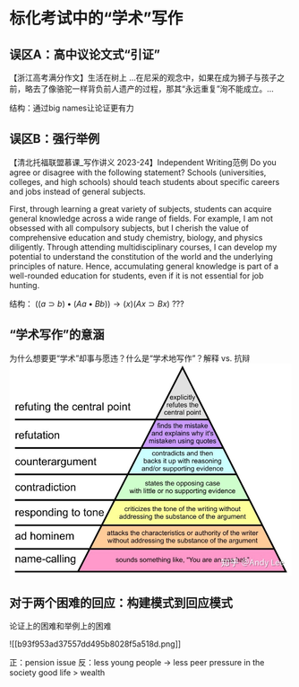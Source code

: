 # 标化考试中的“学术”写作

## 误区A：高中议论文式“引证”

【浙江高考满分作文】生活在树上
…在尼采的观念中，如果在成为狮子与孩子之前，略去了像骆驼一样背负前人遗产的过程，那其“永远重复”洵不能成立。…

结构：通过big names让论证更有力

## 误区B：强行举例

【清北托福联盟慕课_写作讲义 2023-24】Independent Writing范例
Do you agree or disagree with the following statement? Schools (universities, colleges, and high schools) should teach students about specific careers and jobs instead of general subjects.

First, through learning a great variety of subjects, students can acquire general
knowledge across a wide range of fields. For example, I am not obsessed with all compulsory subjects, but I cherish the value of comprehensive education and study chemistry, biology, and physics diligently. Through attending multidisciplinary courses, I can develop my potential to understand the constitution of the world and the underlying principles of nature. Hence, accumulating general knowledge is part of a well-rounded education for students, even if it is not essential for job hunting.

结构： $((a \supset b) \bullet (Aa \bullet Bb)) \rightarrow (x)(Ax \supset Bx)$ ???

## “学术写作”的意涵

为什么想要更“学术”却事与愿违？什么是“学术地写作”？解释 vs. 抗辩![](../../_resources/v2-4b29d0fbc3d856f841f1a67d9d3990e2_r.jpg)

## 对于两个困难的回应：构建模式到回应模式

论证上的困难和举例上的困难


![[b93f953ad37557dd495b8028f5a518d.png]]

正：pension issue
反：less young people $\rightarrow$ less peer pressure in the society
good life > wealth